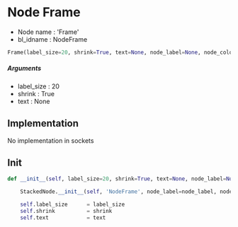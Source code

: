 # Node Frame

- Node name : 'Frame'
- bl_idname : NodeFrame


``` python
Frame(label_size=20, shrink=True, text=None, node_label=None, node_color=None)
```
##### Arguments

- label_size : 20
- shrink : True
- text : None

## Implementation

No implementation in sockets

## Init

``` python
def __init__(self, label_size=20, shrink=True, text=None, node_label=None, node_color=None):

    StackedNode.__init__(self, 'NodeFrame', node_label=node_label, node_color=node_color)

    self.label_size      = label_size
    self.shrink          = shrink
    self.text            = text
```
